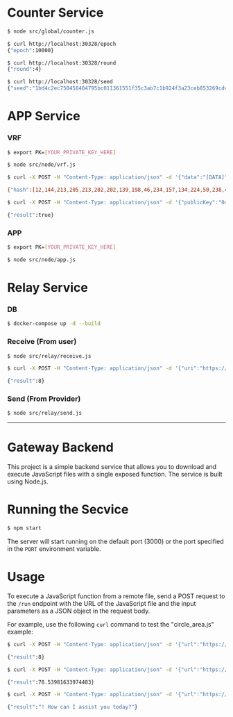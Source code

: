 # Counter Service

```bash
$ node src/global/counter.js
```

```bash
$ curl http://localhost:30328/epoch
{"epoch":10000}

$ curl http://localhost:30328/round
{"round":4}

$ curl http://localhost:30328/seed
{"seed":"1bd4c2ec750458404795bc011361551f35c3ab7c1b924f3a23ceb853269cdcd8"}%   
```


# APP Service

### VRF

```bash
$ export PK=[YOUR_PRIVATE_KEY_HERE]

$ node src/node/vrf.js
```

```bash
$ curl -X POST -H "Content-Type: application/json" -d '{"data":"[DATA]"}' http://localhost:30327/evaluate

{"hash":[12,144,213,205,213,202,202,139,198,46,234,157,134,224,50,238,40,184,250,76,59,118,184,35,169,109,115,141,221,42,143,99],"proof":[73,103,77,19,206,194,140,121,180,136,15,203,222,184,104,134,131,52,177,140,221,81,171,15,73,231,41,240,250,88,179,249,31,21,71,105,211,219,5,198,245,210,169,209,183,49,112,199,184,15,149,5,50,51,177,174,197,50,249,192,74,159,6,148,4,88,151,116,205,4,119,193,115,177,119,194,200,51,229,209,111,178,209,3,153,213,203,64,51,125,123,228,209,36,46,124,35,179,80,28,146,109,24,56,39,101,243,186,38,131,254,80,197,192,18,152,156,106,114,193,38,215,96,132,22,195,123,110,230]}
```

```bash
$ curl -X POST -H "Content-Type: application/json" -d '{"publicKey":"042fbe3319c2ab9334d7b30f4bbc82fff84bc93647080e0b6c3a961ed4e1297bc27e4f54e27a2293d1d09ee840bef0173f5cb05f52e093d16d9e07349bb3a86275", "data":"[DATA]", "hash":"[12,144,213,205,213,202,202,139,198,46,234,157,134,224,50,238,40,184,250,76,59,118,184,35,169,109,115,141,221,42,143,99]", "proof":"[73,103,77,19,206,194,140,121,180,136,15,203,222,184,104,134,131,52,177,140,221,81,171,15,73,231,41,240,250,88,179,249,31,21,71,105,211,219,5,198,245,210,169,209,183,49,112,199,184,15,149,5,50,51,177,174,197,50,249,192,74,159,6,148,4,88,151,116,205,4,119,193,115,177,119,194,200,51,229,209,111,178,209,3,153,213,203,64,51,125,123,228,209,36,46,124,35,179,80,28,146,109,24,56,39,101,243,186,38,131,254,80,197,192,18,152,156,106,114,193,38,215,96,132,22,195,123,110,230]"}' http://localhost:30327/verify

{"result":true}
```

### APP

```bash
$ export PK=[YOUR_PRIVATE_KEY_HERE]

$ node src/node/app.js
```


# Relay Service

### DB

```bash
$ docker-compose up -d --build
```

### Receive (From user)

```bash
$ node src/relay/receive.js
```

```bash
$ curl -X POST -H "Content-Type: application/json" -d '{"uri":"https://raw.githubusercontent.com/D3LAB-DAO/gateway-backend/main/examples/simple_addition.js", "params": {"a": 5, "b": 3}, "deadline": 2000000000000}' http://localhost:30329/request

{"result":8}
```

### Send (From Provider)

```bash
$ node src/relay/send.js
```

---

# Gateway Backend

This project is a simple backend service that allows you to download and execute JavaScript files with a single exposed function. The service is built using Node.js.

# Running the Secvice

```bash
$ npm start
```

The server will start running on the default port (3000) or the port specified in the `PORT` environment variable.

# Usage

To execute a JavaScript function from a remote file, send a POST request to the `/run` endpoint with the URL of the JavaScript file and the input parameters as a JSON object in the request body.

For example, use the following `curl` command to test the "circle_area.js" example:

```bash
$ curl -X POST -H "Content-Type: application/json" -d '{"url":"https://raw.githubusercontent.com/D3LAB-DAO/gateway-backend/main/examples/simple_addition.js", "inputParameters": {"a": 5, "b": 3}}' http://localhost:3000/run

{"result":8}
```

```bash
$ curl -X POST -H "Content-Type: application/json" -d '{"url":"https://raw.githubusercontent.com/D3LAB-DAO/gateway-backend/main/examples/circle_area.js", "inputParameters": {"radius": 5}}' http://localhost:3000/run

{"result":78.53981633974483}
```

```bash
$ curl -X POST -H "Content-Type: application/json" -d '{"url":"https://raw.githubusercontent.com/D3LAB-DAO/gateway-backend/main/examples/chat.js", "inputParameters": {"prompt": "Hello", "key": "<YOUR_API_KEY>"}}' http://localhost:3000/run

{"result":"! How can I assist you today?"}
```
